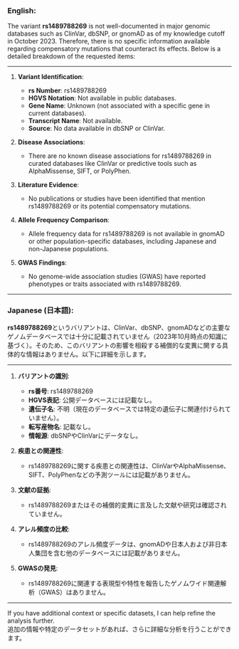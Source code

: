 ### English:
The variant **rs1489788269** is not well-documented in major genomic databases such as ClinVar, dbSNP, or gnomAD as of my knowledge cutoff in October 2023. Therefore, there is no specific information available regarding compensatory mutations that counteract its effects. Below is a detailed breakdown of the requested items:

---

1. **Variant Identification**:
   - **rs Number**: rs1489788269
   - **HGVS Notation**: Not available in public databases.
   - **Gene Name**: Unknown (not associated with a specific gene in current databases).
   - **Transcript Name**: Not available.
   - **Source**: No data available in dbSNP or ClinVar.

2. **Disease Associations**:
   - There are no known disease associations for rs1489788269 in curated databases like ClinVar or predictive tools such as AlphaMissense, SIFT, or PolyPhen.

3. **Literature Evidence**:
   - No publications or studies have been identified that mention rs1489788269 or its potential compensatory mutations.

4. **Allele Frequency Comparison**:
   - Allele frequency data for rs1489788269 is not available in gnomAD or other population-specific databases, including Japanese and non-Japanese populations.

5. **GWAS Findings**:
   - No genome-wide association studies (GWAS) have reported phenotypes or traits associated with rs1489788269.

---

### Japanese (日本語):
**rs1489788269**というバリアントは、ClinVar、dbSNP、gnomADなどの主要なゲノムデータベースでは十分に記載されていません（2023年10月時点の知識に基づく）。そのため、このバリアントの影響を相殺する補償的な変異に関する具体的な情報はありません。以下に詳細を示します。

---

1. **バリアントの識別**:
   - **rs番号**: rs1489788269
   - **HGVS表記**: 公開データベースには記載なし。
   - **遺伝子名**: 不明（現在のデータベースでは特定の遺伝子に関連付けられていません）。
   - **転写産物名**: 記載なし。
   - **情報源**: dbSNPやClinVarにデータなし。

2. **疾患との関連性**:
   - rs1489788269に関する疾患との関連性は、ClinVarやAlphaMissense、SIFT、PolyPhenなどの予測ツールには記載がありません。

3. **文献の証拠**:
   - rs1489788269またはその補償的変異に言及した文献や研究は確認されていません。

4. **アレル頻度の比較**:
   - rs1489788269のアレル頻度データは、gnomADや日本人および非日本人集団を含む他のデータベースには記載がありません。

5. **GWASの発見**:
   - rs1489788269に関連する表現型や特性を報告したゲノムワイド関連解析（GWAS）はありません。

---

If you have additional context or specific datasets, I can help refine the analysis further.  
追加の情報や特定のデータセットがあれば、さらに詳細な分析を行うことができます。